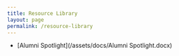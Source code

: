 ```yaml
---
title: Resource Library
layout: page
permalink: /resource-library
---
```


- [Alumni Spotlight](/assets/docs/Alumni Spotlight.docx)

  

  



<!-- {% include footer.html %} -->
